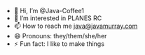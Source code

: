 - 👋 Hi, I’m @Java-Coffee1
- 👀 I’m interested in PLANES RC
- 📫 How to reach me java@javamurray.com
- 😄 Pronouns: they/them/she/her
- ⚡ Fun fact: I like to make things
  

<!---
Java-Coffee1/Java-Coffee1 is a ✨ special ✨ repository because its `README.md` (this file) appears on your GitHub profile.
You can click the Preview link to take a look at your changes.
--->

